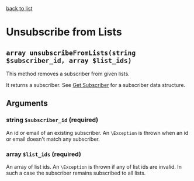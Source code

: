 [back to list](../Readme.md)

# Unsubscribe from Lists

## `array unsubscribeFromLists(string $subscriber_id, array $list_ids)`

This method removes a subscriber from given lists.

It returns a subscriber. See [Get Subscriber](GetSubscriber.md) for a subscriber data structure.

## Arguments
### string `$subscriber_id` (required)
An id or email of an existing subscriber. An `\Exception` is thrown when an id or email doesn't match any subscriber.

### array `$list_ids` (required)
An array of list ids. An `\Exception` is thrown if any of list ids are invalid. In such a case the subscriber remains subscribed to all lists.

